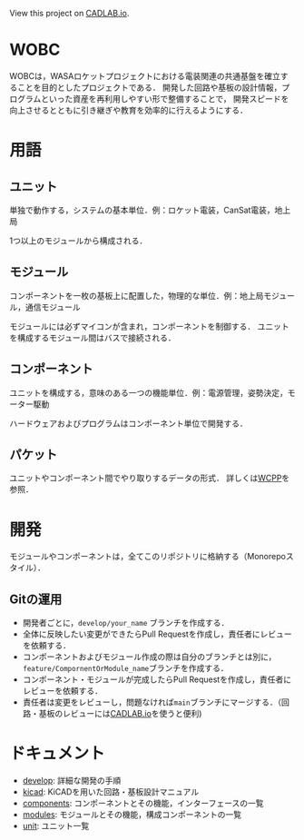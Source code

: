 View this project on [CADLAB.io](https://cadlab.io/project/27502). 

# WOBC

WOBCは，WASAロケットプロジェクトにおける電装関連の共通基盤を確立することを目的としたプロジェクトである．
開発した回路や基板の設計情報，プログラムといった資産を再利用しやすい形で整備することで，
開発スピードを向上させるとともに引き継ぎや教育を効率的に行えるようにする．

# 用語

## ユニット

単独で動作する，システムの基本単位．例：ロケット電装，CanSat電装，地上局

1つ以上のモジュールから構成される．

## モジュール

コンポーネントを一枚の基板上に配置した，物理的な単位．例：地上局モジュール，通信モジュール

モジュールには必ずマイコンが含まれ，コンポーネントを制御する．
ユニットを構成するモジュール間はバスで接続される．

## コンポーネント

ユニットを構成する，意味のある一つの機能単位．例：電源管理，姿勢決定，モーター駆動

ハードウェアおよびプログラムはコンポーネント単位で開発する．

## パケット

ユニットやコンポーネント間でやり取りするデータの形式．
詳しくは[WCPP](https://github.com/wasa-rockoon/WCPP)を参照．


# 開発

モジュールやコンポーネントは，全てこのリポジトリに格納する（Monorepoスタイル）．

## Gitの運用

- 開発者ごとに，`develop/your_name` ブランチを作成する．
- 全体に反映したい変更ができたらPull Requestを作成し，責任者にレビューを依頼する．
- コンポーネントおよびモジュール作成の際は自分のブランチとは別に，`feature/CompornentOrModule_name`ブランチを作成する．
- コンポーネント・モジュールが完成したらPull Requestを作成し，責任者にレビューを依頼する．
- 責任者は変更をレビューし，問題なければ`main`ブランチにマージする．（回路・基板のレビューには[CADLAB.io](https://cadlab.io/project/27502)を使うと便利)



# ドキュメント

- [develop](docs/develop.md): 詳細な開発の手順
- [kicad](docs/kicad.md): KiCADを用いた回路・基板設計マニュアル
- [components](docs/components.md): コンポーネントとその機能，インターフェースの一覧
- [modules](docs/modules.md): モジュールとその機能，構成コンポーネントの一覧
- [unit](docs/unit.md): ユニット一覧
